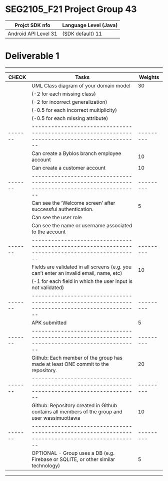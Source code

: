# SEG2105_F21 Project Group 43

| Projct SDK nfo       | Language Level (Java) |
|----------------------|-----------------------|
| Android API Level 31 | (SDK default) 11      |


# Deliverable 1
---


  | CHECK | Tasks                                                                                         | Weights |
  |-------|-----------------------------------------------------------------------------------------------|---------|
  |       | UML Class diagram of your domain model                                                        |      30 |
  |       | (-2 for each missing class)                                                                   |         |
  |       | (-2 for incorrect generalization)                                                             |         |
  |       | (-0.5 for each incorrect multiplicity)                                                        |         |
  |       | (-0.5 for each missing attribute)                                                             |         |
  |-------|-----------------------------------------------------------------------------------------------|---------|
  |       | Can create a Byblos branch employee account                                                   |      10 |
  |       | Can create a customer account                                                                 |      10 |
  |-------|-----------------------------------------------------------------------------------------------|---------|
  |       | Can see the ‘Welcome screen’ after successful authentication.                                 |       5 |
  |       | Can see the user role                                                                         |         |
  |       | Can see the name or username associated to the account                                        |         |
  |-------|-----------------------------------------------------------------------------------------------|---------|
  |       | Fields are validated in all screens (e.g. you can’t enter an invalid email, name, etc)        |      10 |
  |       | (-1 for each field in which the user input is not validated)                                  |         |
  |-------|-----------------------------------------------------------------------------------------------|---------|
  |       | APK submitted                                                                                 |       5 |
  |-------|-----------------------------------------------------------------------------------------------|---------|
  |       | Github: Each member of the group has made at least ONE commit to the repository.              |      20 |
  |-------|-----------------------------------------------------------------------------------------------|---------|
  |       | Github: Repository created in Github contains all members of the group and user wassimuottawa |      10 |
  |-------|-----------------------------------------------------------------------------------------------|---------|
  |       | OPTIONAL - Group uses a DB (e.g. Firebase or SQLITE, or other similar technology)             |       5 |


---
